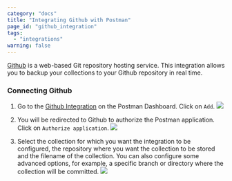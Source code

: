 ```yaml
---
category: "docs"
title: "Integrating Github with Postman"
page_id: "github_integration"
tags: 
  - "integrations"
warning: false
---
```


[Github](https://github.com) is a web-based Git repository hosting service. This integration allows you to backup your collections to your Github repository in real time.

### Connecting Github

1. Go to the [Github Integration](https://app.getpostman.com/dashboard/integrations/github) on the Postman Dashboard. Click on `Add`.
![](https://cloud.githubusercontent.com/assets/6972850/21538679/73675996-cdc5-11e6-8b0a-d7d0f69fe315.png)

2. You will be redirected to Github to authorize the Postman application. Click on `Authorize application`.
![](https://cloud.githubusercontent.com/assets/6972850/21538778/75b4202a-cdc6-11e6-8e74-886332a6319c.png)

3. Select the collection for which you want the integration to be configured, the repository where you want the collection to be stored and the filename of the collection. You can also configure some advanced options, for example, a specific branch or directory where the collection will be committed.
![](https://cloud.githubusercontent.com/assets/6972850/21538715/bb451b72-cdc5-11e6-85d5-39184bc509ed.png)

